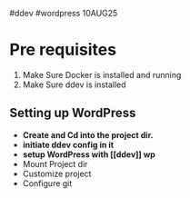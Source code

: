 #ddev #wordpress 10AUG25

# Pre requisites

1. Make Sure Docker is installed and running
2. Make Sure ddev is installed 
## Setting up WordPress

- **Create and Cd into the project dir.**
- **initiate ddev config in it**
- **setup WordPress with [[ddev]] wp**
- Mount Project dir 
- Customize project 
- Configure git

